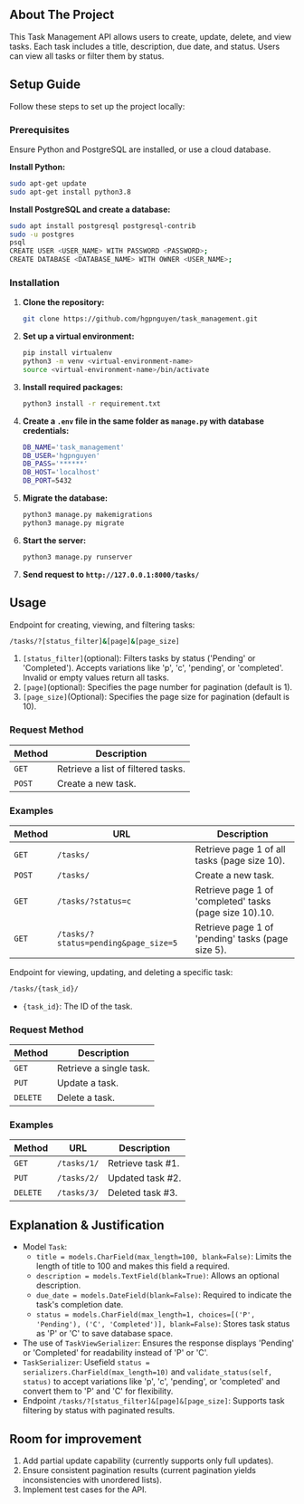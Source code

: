 <!-- GETTING STARTED -->
## About The Project
This Task Management API allows users to create, update, delete, and view tasks. Each task includes a title, description, due date, and status. Users can view all tasks or filter them by status.
## Setup Guide

Follow these steps to set up the project locally:

### Prerequisites

Ensure Python and PostgreSQL are installed, or use a cloud database.

**Install Python:**

```sh
sudo apt-get update
sudo apt-get install python3.8
```

**Install PostgreSQL and create a database:**

```sh
sudo apt install postgresql postgresql-contrib
sudo -u postgres
psql
CREATE USER <USER_NAME> WITH PASSWORD <PASSWORD>;
CREATE DATABASE <DATABASE_NAME> WITH OWNER <USER_NAME>;
```

### Installation
1. **Clone the repository:**
   ```sh
   git clone https://github.com/hgpnguyen/task_management.git
   ```
2. **Set up a virtual environment:**
    ```sh
    pip install virtualenv
    python3 -m venv <virtual-environment-name>
    source <virtual-environment-name>/bin/activate
    ```
3. **Install required packages:**
    ```sh
    python3 install -r requirement.txt
    ```
4. **Create a `.env` file in the same folder as `manage.py` with database credentials:**
    ```sh
    DB_NAME='task_management'
    DB_USER='hgpnguyen'
    DB_PASS='******'
    DB_HOST='localhost'
    DB_PORT=5432
    ```
5. **Migrate the database:**
    ```sh
    python3 manage.py makemigrations
    python3 manage.py migrate
    ```
6. **Start the server:**
    ```sh
    python3 manage.py runserver
    ```
7. **Send request to `http://127.0.0.1:8000/tasks/`**

## Usage
Endpoint for creating, viewing, and filtering tasks:
```sh
/tasks/?[status_filter]&[page]&[page_size]
```
1. `[status_filter]`(optional): Filters tasks by status ('Pending' or 'Completed'). Accepts variations like 'p', 'c', 'pending', or 'completed'. Invalid or empty values return all tasks.
2. `[page]`(optional): Specifies the page number for pagination (default is 1).
2. `[page_size]`(Optional): Specifies the page size for pagination (default is 10).

### Request Method
| Method   | Description                              |
| -------- | ---------------------------------------- |
| `GET`    | Retrieve a list of filtered tasks. |
| `POST`   | Create a new task. |

### Examples
| Method   | URL                                   | Description                              |
| -------- | --------------------------------------| ---------------------------------------- |
| `GET`    | `/tasks/`                             | Retrieve page 1 of all tasks (page size 10).                     |
| `POST`   | `/tasks/`                             | Create a new task.                       |
| `GET`    | `/tasks/?status=c`                          | Retrieve page 1 of 'completed' tasks (page size 10).10.                       |
| `GET`    | `/tasks/?status=pending&page_size=5`                          |Retrieve page 1 of 'pending' tasks (page size 5).                 |


Endpoint for viewing, updating, and deleting a specific task:
```sh
/tasks/{task_id}/
```
- `{task_id}`: The ID of the task.

### Request Method
| Method   | Description                              |
| -------- | ---------------------------------------- |
| `GET`    | Retrieve a single task. |
| `PUT`   | Update a task. |
| `DELETE`| Delete a task.

### Examples
| Method   | URL                                   | Description                               |
| -------- | --------------------------------------| ------------------------------------------|
| `GET`    | `/tasks/1/`                           | Retrieve task #1.                         |
| `PUT`    | `/tasks/2/`                           | Updated task #2.                  |
| `DELETE` | `/tasks/3/`                           | Deleted task #3.                          |

## Explanation & Justification
- Model `Task`:
    - `title = models.CharField(max_length=100, blank=False)`: Limits the length of title to 100 and makes this field a required.
    - `description = models.TextField(blank=True)`: Allows an optional description.
    - `due_date = models.DateField(blank=False)`: Required to indicate the task's completion date.
    - `status = models.CharField(max_length=1, choices=[('P', 'Pending'), ('C', 'Completed')], blank=False)`: Stores task status as 'P' or 'C' to save database space.
- The use of `TaskViewSerializer`: Ensures the response displays 'Pending' or 'Completed' for readability instead of 'P' or 'C'.
- `TaskSerializer`: Usefield `status = serializers.CharField(max_length=10)` and `validate_status(self, status)` to accept variations like 'p', 'c', 'pending', or 'completed' and convert them to 'P' and 'C' for flexibility.
- Endpoint `/tasks/?[status_filter]&[page]&[page_size]`: Supports task filtering by status with paginated results.
## Room for improvement
1. Add partial update capability (currently supports only full updates).
2. Ensure consistent pagination results (current pagination yields inconsistencies with unordered lists).
3. Implement test cases for the API.